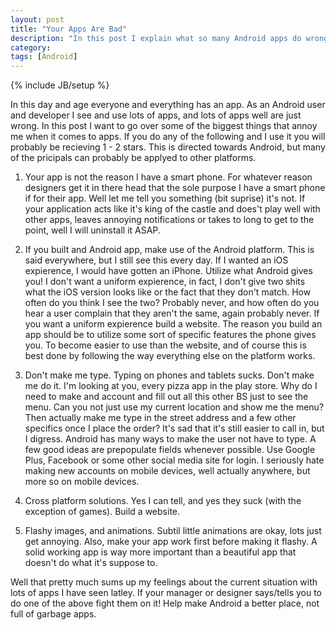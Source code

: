 ```yaml
---
layout: post
title: "Your Apps Are Bad"
description: "In this post I explain what so many Android apps do wrong"
category: 
tags: [Android]
---
```

{% include JB/setup %}

In this day and age everyone and everything has an app. As an Android user
and developer I see and use lots of apps, and lots of apps well are just
wrong. In this post I want to go over some of the biggest things that
annoy me when it comes to apps. If you do any of the following and I use
it you will probably be recieving 1 - 2 stars. This is directed towards
Android, but many of the pricipals can probably be applyed to other
platforms.

1. Your app is not the reason I have a smart phone. For whatever reason
designers get it in there head that the sole purpose I have a smart phone
if for their app. Well let me tell you something (bit suprise) it's not.
If your application acts like it's king of the castle and does't play well
with other apps, leaves annoying notifications or takes to long to get to
the point, well I will uninstall it ASAP.

1. If you built and Android app, make use of the Android platform. This is
said everywhere, but I still see this every day. If I wanted an iOS
expierence, I would have gotten an iPhone. Utilize what Android gives you!
I don't want a uniform expierence, in fact, I don't give two shits what the
iOS version looks like or the fact that they don't match. How often do you
think I see the two? Probably never, and how often do you hear a user
complain that they aren't the same, again probably never. If you want a
uniform expierence build a website. The reason you build an app should
be to utilize some sort of specific features the phone gives you. To become
easier to use than the website, and of course this is best done by following
the way everything else on the platform works.

1. Don't make me type. Typing on phones and tablets sucks. Don't make me
do it. I'm looking at you, every pizza app in the play store. Why do I need
to make and account and fill out all this other BS just to see the menu.
Can you not just use my current location and show me the menu? Then actually
make me type in the street address and a few other specifics once I place
the order? It's sad that it's still easier to call in, but I digress.
Android has many ways to make the user not have to type. A few good ideas
are prepopulate fields whenever possible. Use Google Plus, Facebook or some
other social media site for login. I seriously hate making new accounts on
mobile devices, well actually anywhere, but more so on mobile devices.

1. Cross platform solutions. Yes I can tell,
and yes they suck (with the exception of games). Build a website.

1. Flashy images, and animations. Subtil little animations are okay, lots
just get annoying. Also, make your app work first before making it flashy.
A solid working app is way more important than a beautiful app that
doesn't do what it's suppose to.

Well that pretty much sums up my feelings about the current situation with
lots of apps I have seen latley. If your manager or designer says/tells you
to do one of the above fight them on it! Help make Android a better place,
not full of garbage apps.
